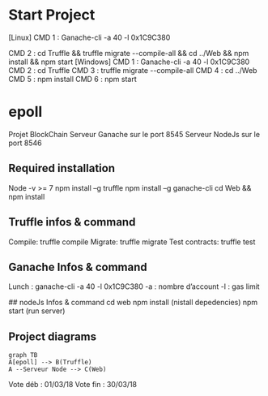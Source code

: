 # Start Project
[Linux]
CMD 1 : Ganache-cli -a 40 -l 0x1C9C380

CMD 2 : cd Truffle && truffle migrate --compile-all && cd ../Web && npm install && npm start
[Windows]
CMD 1 : Ganache-cli -a 40 -l 0x1C9C380
CMD 2 : cd Truffle 
CMD 3 : truffle migrate --compile-all
CMD 4 : cd ../Web
CMD 5 : npm install
CMD 6 : npm start

# epoll
Projet BlockChain
Serveur Ganache sur le port 8545
Serveur NodeJs sur le port 8546

## Required installation
Node -v >= 7
npm install –g truffle
npm install –g ganache-cli
cd Web && npm install

## Truffle infos & command
Compile:        truffle compile
Migrate:        truffle migrate
Test contracts: truffle test

## Ganache Infos & command
Lunch : ganache-cli -a 40 -l 0x1C9C380
  -a : nombre d’account
  -l : gas limit

## nodeJs Infos & command
cd web
npm install (nistall depedencies)
npm start (run server)

## Project diagrams

```mermaid
graph TB
A[epoll] --> B(Truffle)
A --Serveur Node --> C(Web)
```




Vote déb : 01/03/18
Vote fin : 30/03/18
